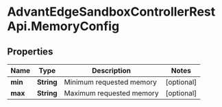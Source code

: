 # AdvantEdgeSandboxControllerRestApi.MemoryConfig

## Properties
Name | Type | Description | Notes
------------ | ------------- | ------------- | -------------
**min** | **String** | Minimum requested memory | [optional] 
**max** | **String** | Maximum requested memory | [optional] 


